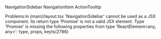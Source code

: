 NavigationSidebar
NavigationItem
ActionTooltip

Problems:in (main)/layout.tsx
<NavigationSidebar />
'NavigationSidebar' cannot be used as a JSX component.
  Its return type 'Promise<Element>' is not a valid JSX element.
    Type 'Promise<Element>' is missing the following properties from type 'ReactElement<any, any>': type, props, keyts(2786)